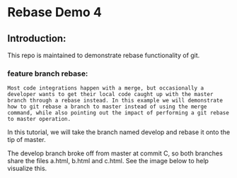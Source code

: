 # Rebase Demo 4

  ## Introduction:

  This repo is maintained to demonstrate rebase functionality of git.

  ### feature branch rebase:

	Most code integrations happen with a merge, but occasionally a developer wants to get their local code caught up with the master branch through a rebase instead. In this example we will demonstrate how to git rebase a branch to master instead of using the merge command, while also pointing out the impact of performing a git rebase to master operation.

In this tutorial, we will take the branch named develop and rebase it onto the tip of master.

The develop branch broke off from master at commit C, so both branches share the files a.html, b.html and c.html. See the image below to help visualize this.

